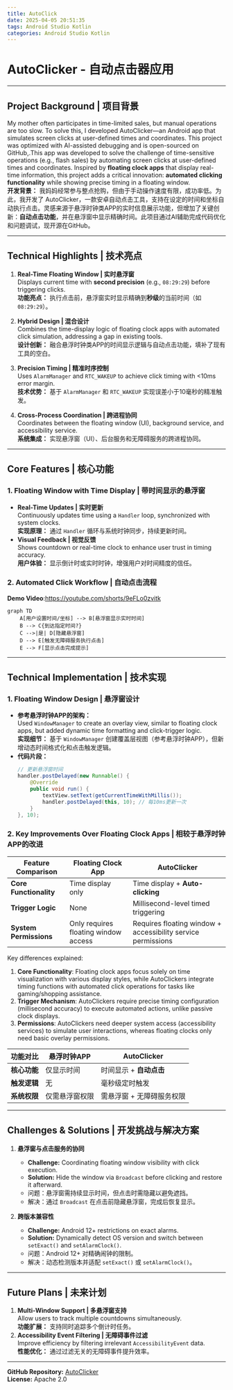 ```yaml
---
title: AutoClick
date: 2025-04-05 20:51:35
tags: Android Studio Kotlin
categories: Android Studio Kotlin
---
```


# AutoClicker - 自动点击器应用  

---

## **Project Background | 项目背景**  
My mother often participates in time-limited sales, but manual operations are too slow. To solve this, I developed AutoClicker—an Android app that simulates screen clicks at user-defined times and coordinates. This project was optimized with AI-assisted debugging and is open-sourced on GitHub,.This app was developed to solve the challenge of time-sensitive operations (e.g., flash sales) by automating screen clicks at user-defined times and coordinates. Inspired by **floating clock apps** that display real-time information, this project adds a critical innovation: **automated clicking functionality** while showing precise timing in a floating window.  
**开发背景：** 我妈妈经常参与整点抢购，但由于手动操作速度有限，成功率低。为此，我开发了 AutoClicker，一款安卓自动点击工具，支持在设定的时间和坐标自动执行点击。灵感来源于悬浮时钟类APP的实时信息展示功能，但增加了关键创新：**自动点击功能**，并在悬浮窗中显示精确时间。此项目通过AI辅助完成代码优化和问题调试，现开源在GitHub。

---

## **Technical Highlights | 技术亮点**  
1. **Real-Time Floating Window | 实时悬浮窗**  
   Displays current time with **second precision** (e.g., `08:29:29`) before triggering clicks.  
   **功能亮点：** 执行点击前，悬浮窗实时显示精确到**秒级**的当前时间（如 `08:29:29`）。  

2. **Hybrid Design | 混合设计**  
   Combines the time-display logic of floating clock apps with automated click simulation, addressing a gap in existing tools.  
   **设计创新：** 融合悬浮时钟类APP的时间显示逻辑与自动点击功能，填补了现有工具的空白。  

3. **Precision Timing | 精准时序控制**  
   Uses `AlarmManager` and `RTC_WAKEUP` to achieve click timing with <10ms error margin.  
   **技术优势：** 基于 `AlarmManager` 和 `RTC_WAKEUP` 实现误差小于10毫秒的精准触发。  

4. **Cross-Process Coordination | 跨进程协同**  
   Coordinates between the floating window (UI), background service, and accessibility service.  
   **系统集成：** 实现悬浮窗（UI）、后台服务和无障碍服务的跨进程协同。  

---

## **Core Features | 核心功能**  
### 1. Floating Window with Time Display | 带时间显示的悬浮窗  
- **Real-Time Updates | 实时更新**  
  Continuously updates time using a `Handler` loop, synchronized with system clocks.  
  **实现原理：** 通过 `Handler` 循环与系统时钟同步，持续更新时间。  
- **Visual Feedback | 视觉反馈**  
  Shows countdown or real-time clock to enhance user trust in timing accuracy.  
  **用户体验：** 显示倒计时或实时时钟，增强用户对时间精度的信任。  

### 2. Automated Click Workflow | 自动点击流程  
**Demo Video**:<https://youtube.com/shorts/9eFLo0zvitk>
```mermaid
graph TD
    A[用户设置时间/坐标] --> B[悬浮窗显示实时时间]
    B --> C{到达指定时间?}
    C -->|是| D[隐藏悬浮窗]
    D --> E[触发无障碍服务执行点击]
    E --> F[显示点击完成提示]
```

---

## **Technical Implementation | 技术实现**  
### 1. Floating Window Design | 悬浮窗设计  
- **参考悬浮时钟APP的架构：**  
  Used `WindowManager` to create an overlay view, similar to floating clock apps, but added dynamic time formatting and click-trigger logic.  
  **实现细节：** 基于 `WindowManager` 创建覆盖层视图（参考悬浮时钟APP），但新增动态时间格式化和点击触发逻辑。  
- **代码片段：**  
  ```java
  // 更新悬浮窗时间
  handler.postDelayed(new Runnable() {
      @Override
      public void run() {
          textView.setText(getCurrentTimeWithMillis());
          handler.postDelayed(this, 10); // 每10ms更新一次
      }
  }, 10);
  ```

### 2. Key Improvements Over Floating Clock Apps | 相较于悬浮时钟APP的改进  
| Feature Comparison      | Floating Clock App       | AutoClicker            |  
|-------------------------|--------------------------------------|--------------------------------------|  
| **Core Functionality**  | Time display only                    | Time display + **Auto-clicking**     |  
| **Trigger Logic**       | None                                 | Millisecond-level timed triggering   |  
| **System Permissions**  | Only requires floating window access | Requires floating window + accessibility service permissions |  

Key differences explained:  
1. **Core Functionality**: Floating clock apps focus solely on time visualization with various display styles, while AutoClickers integrate timing functions with automated click operations for tasks like gaming/shopping assistance.  
2. **Trigger Mechanism**: AutoClickers require precise timing configuration (millisecond accuracy) to execute automated actions, unlike passive clock displays.  
3. **Permissions**: AutoClickers need deeper system access (accessibility services) to simulate user interactions, whereas floating clocks only need basic overlay permissions.

| 功能对比         | 悬浮时钟APP               | AutoClicker                  |  
|------------------|---------------------------|------------------------------|  
| **核心功能**     | 仅显示时间                | 时间显示 + **自动点击**      |  
| **触发逻辑**     | 无                        | 毫秒级定时触发               |  
| **系统权限**     | 仅需悬浮窗权限            | 需悬浮窗 + 无障碍服务权限    |  

---

## **Challenges & Solutions | 开发挑战与解决方案**  
1. **悬浮窗与点击服务的协同**  
   - **Challenge:** Coordinating floating window visibility with click execution.  
   - **Solution:** Hide the window via `Broadcast` before clicking and restore it afterward.  
   - 问题：悬浮窗需持续显示时间，但点击时需隐藏以避免遮挡。  
   - 解决：通过 `Broadcast` 在点击前隐藏悬浮窗，完成后恢复显示。

2. **跨版本兼容性**  
   - **Challenge:** Android 12+ restrictions on exact alarms.  
   - **Solution:** Dynamically detect OS version and switch between `setExact()` and `setAlarmClock()`.  
   - 问题：Android 12+ 对精确闹钟的限制。  
   - 解决：动态检测版本并适配 `setExact()` 或 `setAlarmClock()`。  

---

## **Future Plans | 未来计划**  
1. **Multi-Window Support | 多悬浮窗支持**  
   Allow users to track multiple countdowns simultaneously.  
   **功能扩展：** 支持同时追踪多个倒计时任务。  
2. **Accessibility Event Filtering | 无障碍事件过滤**  
   Improve efficiency by filtering irrelevant `AccessibilityEvent` data.  
   **性能优化：** 通过过滤无关的无障碍事件提升效率。  

---

**GitHub Repository:** [AutoClicker](https://github.com/your-repo-link)  
**License:** Apache 2.0  

